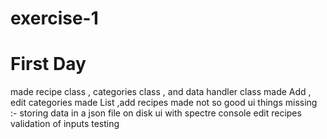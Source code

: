 # exercise-1
 
# First Day
made recipe class , categories class , and data handler class
made Add , edit categories 
made List ,add recipes 
made not so good ui
things missing :-
storing data in a json file on disk 
ui with spectre console 
edit recipes
validation of inputs
testing
